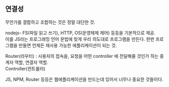 ## 연결성

무언가를 결합하고 조합하는 것은 정말 대단한 것.  

nodejs- FS(파일 읽고 쓰기), HTTP, OS(운영체제 제어) 등등을 기본적으로 제공.  
이를 JS라는 프로그래밍 언어 문법에 맞게 우리 의도대로 프로그램을 만든다. 한번 프로그램을 만들면 언제든 재사용 가능한 에플리케이션이 되는 것.  

Router(라우터) : 사용자의 접속을, 요청을 어떤 controller 에 전달해줄 것인가 하는 중계자 역할, 연결자 역할.  
Controller(컨트롤러)  

JS, NPM, Router 등등은 웹에플리케이션을 만드는데 있어서 너무나 중요한 것들이다.  

